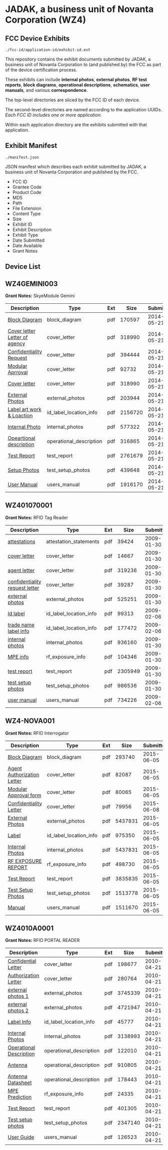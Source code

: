 # JADAK, a business unit of Novanta Corporation (WZ4)
## FCC Device Exhibits

```
./fcc-id/application-id/exhibit-id.ext
```

This repository contains the exhibit documents submitted by JADAK, a business unit of Novanta Corporation to (and published by) the FCC as part of the device certification process.

These exhibits can include **internal photos**, **external photos**, **RF test reports**, **block diagrams**, **operational descriptions**, **schematics**, **user manuals**, and various **correspondence**.

The top-level directories are sliced by the FCC ID of each device.

The second-level directories are named according to the application UUIDs. *Each FCC ID includes one or more application.*

Within each application directory are the exhibits submitted with that application. 

## Exhibit Manifest

```
./manifest.json
```

JSON manifest which describes each exhibit submitted by JADAK, a business unit of Novanta Corporation and published by the FCC.

- FCC ID
- Grantee Code
- Product Code
- MD5
- Path
- File Extension
- Content Type
- Size
- Exhibit ID
- Exhibit Description
- Exhibit Type
- Date Submitted
- Date Available
- Grant Notes

## Device List
## WZ4GEMINI003
**Grant Notes:** SkyeModule Gemini

| Description | Type | Ext | Size | Submitted | Available |
| ----------- | ---- | --- | ---- | --------- | --------- |
| [Block Diagram](WZ4GEMINI003/ea01fd6f589f30c4a250c6bec0dfa082/2272573.pdf) | block_diagram | pdf | 170597 | 2014-05-21 | 2014-05-23 |
| [Cover letter Letter of agency](WZ4GEMINI003/ea01fd6f589f30c4a250c6bec0dfa082/2272577.pdf) | cover_letter | pdf | 318990 | 2014-05-21 | 2014-05-23 |
| [Confidentiality  Request](WZ4GEMINI003/ea01fd6f589f30c4a250c6bec0dfa082/2272575.pdf) | cover_letter | pdf | 394444 | 2014-05-21 | 2014-05-23 |
| [Modular Aprroval](WZ4GEMINI003/ea01fd6f589f30c4a250c6bec0dfa082/2272576.pdf) | cover_letter | pdf | 92732 | 2014-05-21 | 2014-05-23 |
| [Cover letter](WZ4GEMINI003/ea01fd6f589f30c4a250c6bec0dfa082/2272577.pdf) | cover_letter | pdf | 318990 | 2014-05-21 | 2014-05-23 |
| [External Photos](WZ4GEMINI003/ea01fd6f589f30c4a250c6bec0dfa082/2272578.pdf) | external_photos | pdf | 203944 | 2014-05-21 | 2014-05-23 |
| [Label art work & Loaction](WZ4GEMINI003/ea01fd6f589f30c4a250c6bec0dfa082/2272579.pdf) | id_label_location_info | pdf | 2156720 | 2014-05-21 | 2014-05-23 |
| [Internal Photo](WZ4GEMINI003/ea01fd6f589f30c4a250c6bec0dfa082/2272580.pdf) | internal_photos | pdf | 577322 | 2014-05-21 | 2014-05-23 |
| [Opeartional description](WZ4GEMINI003/ea01fd6f589f30c4a250c6bec0dfa082/2272581.pdf) | operational_description | pdf | 316865 | 2014-05-21 | 2014-05-23 |
| [Test Report](WZ4GEMINI003/ea01fd6f589f30c4a250c6bec0dfa082/2272583.pdf) | test_report | pdf | 2761679 | 2014-05-21 | 2014-05-23 |
| [Setup Photos](WZ4GEMINI003/ea01fd6f589f30c4a250c6bec0dfa082/2272585.pdf) | test_setup_photos | pdf | 439648 | 2014-05-21 | 2014-05-23 |
| [User Manual](WZ4GEMINI003/ea01fd6f589f30c4a250c6bec0dfa082/2272586.pdf) | users_manual | pdf | 1916170 | 2014-05-21 | 2014-05-23 |
## WZ401070001
**Grant Notes:** RFID Tag Reader

| Description | Type | Ext | Size | Submitted | Available |
| ----------- | ---- | --- | ---- | --------- | --------- |
| [attestations](WZ401070001/4ad4e50a1c034d25004417b69b161394/1063254.pdf) | attestation_statements | pdf | 39424 | 2009-01-30 | 2009-02-07 |
| [cover letter](WZ401070001/4ad4e50a1c034d25004417b69b161394/1063251.pdf) | cover_letter | pdf | 14667 | 2009-01-30 | 2009-02-07 |
| [agent letter](WZ401070001/4ad4e50a1c034d25004417b69b161394/1063252.pdf) | cover_letter | pdf | 319236 | 2009-01-30 | 2009-02-07 |
| [confidentiality request letter](WZ401070001/4ad4e50a1c034d25004417b69b161394/1063253.pdf) | cover_letter | pdf | 39287 | 2009-01-30 | 2009-02-07 |
| [external photos](WZ401070001/4ad4e50a1c034d25004417b69b161394/1063255.pdf) | external_photos | pdf | 525251 | 2009-01-30 | 2009-02-07 |
| [Id label](WZ401070001/4ad4e50a1c034d25004417b69b161394/1065945.pdf) | id_label_location_info | pdf | 99313 | 2009-02-06 | 2009-02-07 |
| [trade name label info](WZ401070001/4ad4e50a1c034d25004417b69b161394/1065946.pdf) | id_label_location_info | pdf | 177472 | 2009-02-06 | 2009-02-07 |
| [internal photos](WZ401070001/4ad4e50a1c034d25004417b69b161394/1063256.pdf) | internal_photos | pdf | 936160 | 2009-01-30 | 2009-02-07 |
| [MPE info](WZ401070001/4ad4e50a1c034d25004417b69b161394/1063259.pdf) | rf_exposure_info | pdf | 104346 | 2009-01-30 | 2009-02-07 |
| [test report](WZ401070001/4ad4e50a1c034d25004417b69b161394/1063261.pdf) | test_report | pdf | 2305949 | 2009-01-30 | 2009-02-07 |
| [test setup photos](WZ401070001/4ad4e50a1c034d25004417b69b161394/1063262.pdf) | test_setup_photos | pdf | 986536 | 2009-01-30 | 2009-02-07 |
| [user manual](WZ401070001/4ad4e50a1c034d25004417b69b161394/1065947.pdf) | users_manual | pdf | 734226 | 2009-02-06 | 2009-02-07 |
## WZ4-NOVA001
**Grant Notes:** RFID Interrogator

| Description | Type | Ext | Size | Submitted | Available |
| ----------- | ---- | --- | ---- | --------- | --------- |
| [Block Diagram](WZ4-NOVA001/e1c78b7be44180d224a4a7f15d361653/2638554.pdf) | block_diagram | pdf | 293740 | 2015-06-05 | 2015-06-08 |
| [Agent Authorization Letter](WZ4-NOVA001/e1c78b7be44180d224a4a7f15d361653/2638544.pdf) | cover_letter | pdf | 82087 | 2015-06-05 | 2015-06-08 |
| [Modular Approval form](WZ4-NOVA001/e1c78b7be44180d224a4a7f15d361653/2638546.pdf) | cover_letter | pdf | 80065 | 2015-06-05 | 2015-06-08 |
| [Confidentiality Letter](WZ4-NOVA001/e1c78b7be44180d224a4a7f15d361653/2640232.pdf) | cover_letter | pdf | 79956 | 2015-06-08 | 2015-06-08 |
| [External Photos](WZ4-NOVA001/e1c78b7be44180d224a4a7f15d361653/2638550.pdf) | external_photos | pdf | 5437831 | 2015-06-05 | 2015-07-01 |
| [Label](WZ4-NOVA001/e1c78b7be44180d224a4a7f15d361653/2638547.pdf) | id_label_location_info | pdf | 975350 | 2015-06-05 | 2015-06-08 |
| [Internal Photos](WZ4-NOVA001/e1c78b7be44180d224a4a7f15d361653/2638550.pdf) | internal_photos | pdf | 5437831 | 2015-06-05 | 2015-07-01 |
| [RF EXPOSURE REPORT](WZ4-NOVA001/e1c78b7be44180d224a4a7f15d361653/2638553.pdf) | rf_exposure_info | pdf | 498730 | 2015-06-05 | 2015-06-08 |
| [Test Report](WZ4-NOVA001/e1c78b7be44180d224a4a7f15d361653/2638549.pdf) | test_report | pdf | 3835835 | 2015-06-05 | 2015-06-08 |
| [Test Setup Photos](WZ4-NOVA001/e1c78b7be44180d224a4a7f15d361653/2638548.pdf) | test_setup_photos | pdf | 1513778 | 2015-06-05 | 2015-07-01 |
| [Manual](WZ4-NOVA001/e1c78b7be44180d224a4a7f15d361653/2638552.pdf) | users_manual | pdf | 1511670 | 2015-06-05 | 2015-07-01 |
## WZ4010A0001
**Grant Notes:** RFID PORTAL READER

| Description | Type | Ext | Size | Submitted | Available |
| ----------- | ---- | --- | ---- | --------- | --------- |
| [Confidential Letter](WZ4010A0001/47f9932ce975b804cf239e195722ced2/1270347.pdf) | cover_letter | pdf | 198677 | 2010-04-21 | 2010-04-21 |
| [Authorization Letter](WZ4010A0001/47f9932ce975b804cf239e195722ced2/1270357.pdf) | cover_letter | pdf | 280764 | 2010-04-21 | 2010-04-21 |
| [external photos 1](WZ4010A0001/47f9932ce975b804cf239e195722ced2/1270350.pdf) | external_photos | pdf | 3745339 | 2010-04-21 | 2010-04-21 |
| [external photos 2](WZ4010A0001/47f9932ce975b804cf239e195722ced2/1270351.pdf) | external_photos | pdf | 4721947 | 2010-04-21 | 2010-04-21 |
| [Label Info](WZ4010A0001/47f9932ce975b804cf239e195722ced2/1270348.pdf) | id_label_location_info | pdf | 45777 | 2010-04-21 | 2010-04-21 |
| [Internal Photos](WZ4010A0001/47f9932ce975b804cf239e195722ced2/1270354.pdf) | internal_photos | pdf | 3138993 | 2010-04-21 | 2010-04-21 |
| [Operational Description](WZ4010A0001/47f9932ce975b804cf239e195722ced2/1270349.pdf) | operational_description | pdf | 122010 | 2010-04-21 | 2010-04-21 |
| [Antenna](WZ4010A0001/47f9932ce975b804cf239e195722ced2/1270353.pdf) | operational_description | pdf | 910805 | 2010-04-21 | 2010-04-21 |
| [Antenna Datasheet](WZ4010A0001/47f9932ce975b804cf239e195722ced2/1270356.pdf) | operational_description | pdf | 178443 | 2010-04-21 | 2010-04-21 |
| [MPE Prediction](WZ4010A0001/47f9932ce975b804cf239e195722ced2/1270345.pdf) | rf_exposure_info | pdf | 24335 | 2010-04-21 | 2010-04-21 |
| [Test Report](WZ4010A0001/47f9932ce975b804cf239e195722ced2/1270346.pdf) | test_report | pdf | 401305 | 2010-04-21 | 2010-04-21 |
| [Test setup photos](WZ4010A0001/47f9932ce975b804cf239e195722ced2/1270352.pdf) | test_setup_photos | pdf | 2347140 | 2010-04-21 | 2010-04-21 |
| [User Guide](WZ4010A0001/47f9932ce975b804cf239e195722ced2/1270355.pdf) | users_manual | pdf | 126523 | 2010-04-21 | 2010-04-21 |

